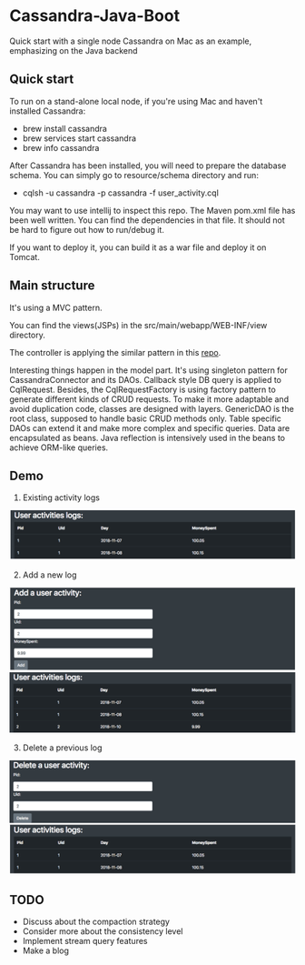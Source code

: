 # Cassandra-Java-Boot
Quick start with a single node Cassandra on Mac as an example, emphasizing on the Java backend


## Quick start

To run on a stand-alone local node, if you're using Mac and haven't installed Cassandra:
- brew install cassandra
- brew services start cassandra
- brew info cassandra
  
After Cassandra has been installed, you will need to prepare the database schema.
You can simply go to resource/schema directory and run:
- cqlsh -u cassandra -p cassandra -f user_activity.cql  
  
You may want to use intellij to inspect this repo.
The Maven pom.xml file has been well written. You can find the dependencies in that file.
It should not be hard to figure out how to run/debug it.

If you want to deploy it, you can build it as a war file and deploy it on Tomcat. 

## Main structure
It's using a MVC pattern.

You can find the views(JSPs) in the src/main/webapp/WEB-INF/view directory.

The controller is applying the similar pattern in this [repo](https://github.com/Lucas12138/JavaEE-Web-Application).

Interesting things happen in the model part.
It's using singleton pattern for CassandraConnector and its DAOs.
Callback style DB query is applied to CqlRequest.
Besides, the CqlRequestFactory is using factory pattern to generate different kinds of CRUD requests.
To make it more adaptable and avoid duplication code, classes are designed with layers.
GenericDAO is the root class, supposed to handle basic CRUD methods only. Table specific DAOs can extend it and make more complex and specific queries.
Data are encapsulated as beans. Java reflection is intensively used in the beans to achieve ORM-like queries. 

## Demo
1. Existing activity logs

![alt text](https://github.com/Lucas12138/Cassandra-Java-Boot/blob/master/resource/demoScreenshots/demo1.png)

2. Add a new log

![alt text](https://github.com/Lucas12138/Cassandra-Java-Boot/blob/master/resource/demoScreenshots/demo2.png)
![alt text](https://github.com/Lucas12138/Cassandra-Java-Boot/blob/master/resource/demoScreenshots/demo3.png)

3. Delete a previous log

![alt text](https://github.com/Lucas12138/Cassandra-Java-Boot/blob/master/resource/demoScreenshots/demo4.png)
![alt text](https://github.com/Lucas12138/Cassandra-Java-Boot/blob/master/resource/demoScreenshots/demo5.png)

## TODO
- Discuss about the compaction strategy
- Consider more about the consistency level
- Implement stream query features
- Make a blog 